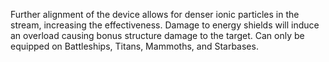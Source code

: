 Further alignment of the device allows for denser ionic particles in the stream, increasing the effectiveness. Damage to energy shields will induce an overload causing bonus structure damage to the target. Can only be equipped on Battleships, Titans, Mammoths, and Starbases.